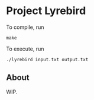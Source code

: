 # Project Lyrebird

To compile, run

```
make
```

To execute, run

```
./lyrebird input.txt output.txt
```

## About

WIP.